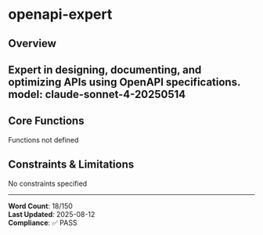 # openapi-expert

## Overview

Expert in designing, documenting, and optimizing APIs using OpenAPI specifications.
model: claude-sonnet-4-20250514
---

## Core Functions

Functions not defined

## Constraints & Limitations

No constraints specified



---
**Word Count**: 18/150  
**Last Updated**: 2025-08-12  
**Compliance**: ✅ PASS